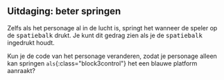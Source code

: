 ## Uitdaging: beter springen

Zelfs als het personage al in de lucht is, springt het wanneer de speler op de <kbd>spatiebalk</kbd> drukt. Je kunt dit gedrag zien als je de <kbd>spatiebalk</kbd> ingedrukt houdt.

Kun je de code van het personage veranderen, zodat je personage alleen kan springen `als`{:class="block3control"} het een blauwe platform aanraakt?